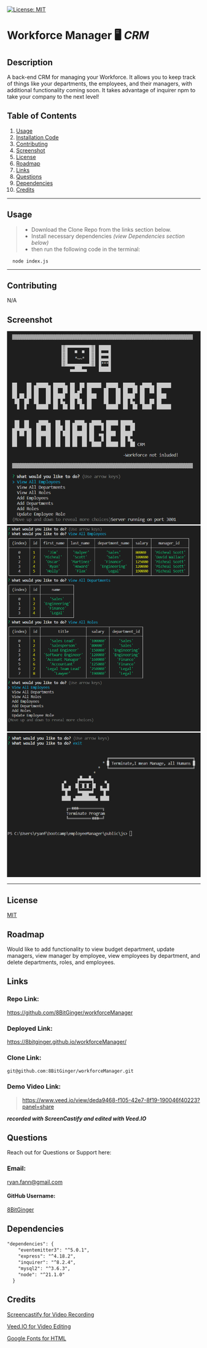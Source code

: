 
<a id="badges"></a>
[![License: MIT](https://img.shields.io/badge/License-MIT-yellow.svg)](https://opensource.org/licenses/MIT)


# **Workforce Manager** 🖥 ***CRM***

## Description
A back-end CRM for managing your Workforce.  It allows you to keep track of things like your departments, the employees, and their managers, with additional functionality coming soon.  It takes advantage of inquirer npm to take your company to the next level!


## Table of Contents
1. [Usage](#usage)
2. [Installation Code](#installation)
3. [Contributing](#contributing)
4. [Screenshot](#screenshot)
5. [License](#license)
6. [Roadmap](#roadmap)
7. [Links](#links)
8. [Questions](#support)
9. [Dependencies](#depend)
10. [Credits](#credits)

---

<a id="usage"></a>
## Usage
> - Download the Clone Repo from the links section below.  <br>
> - Install necessary dependencies <em>(view Dependencies section below)</em> <br>
> - then run the following code in the terminal:

<a id="installation"></a>
```
  node index.js
```

---

<a id="contributing"></a>
## Contributing
N/A


<a id="screenshot"></a>
## Screenshot
![screenshot](./assets/images/logo-screenshot.png)
![screenshot](./assets/images/db-screenshot.png)
![screenshot](./assets/images/exit-screenshot.png)

---


<a id="license"></a>
## License
[MIT](https://opensource.org/licenses/MIT)


<a id="roadmap"></a>
## Roadmap
Would like to add functionality to view budget department, update managers, view manager by employee, view employees by department, and delete departments, roles, and employees.


<a id="links"></a>
## Links
### Repo Link:
 https://github.com/8BitGinger/workforceManager
### Deployed Link:
https://8bitginger.github.io/workforceManager/
### Clone Link:
```
git@github.com:8BitGinger/workforceManager.git
```
### Demo Video Link:
> https://www.veed.io/view/deda9468-f105-42e7-8f19-190046f40223?panel=share
 
 ***recorded with ScreenCastify and edited with Veed.IO***


<a id="support"></a>
## Questions
Reach out for Questions or Support here:
### Email: 
ryan.fann@gmail.com
#### GitHub Username: 
[8BitGinger](https://github.com/8BitGinger)

<a id="depend"></a>
## Dependencies
```
"dependencies": {
    "eventemitter3": "^5.0.1",
    "express": "^4.18.2",
    "inquirer": "^8.2.4",
    "mysql2": "^3.6.3",
    "node": "^21.1.0"
  }
```

<a id="credits"></a>
## Credits

[Screencastify for Video Recording](https://screencastify.com)

[Veed.IO for Video Editing](https://veed.io)

[Google Fonts for HTML](https://fonts.google.com)